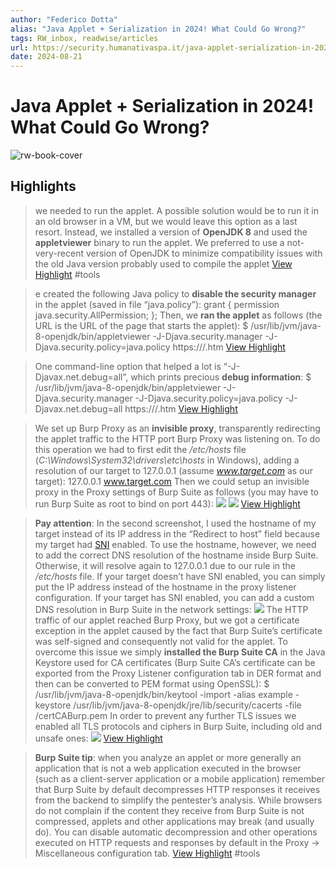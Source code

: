 ```yaml
---
author: "Federico Dotta"
alias: "Java Applet + Serialization in 2024! What Could Go Wrong?"
tags: RW_inbox, readwise/articles
url: https://security.humanativaspa.it/java-applet-serialization-in-2024-what-could-go-wrong/
date: 2024-08-21
---
```

# Java Applet + Serialization in 2024! What Could Go Wrong?

![rw-book-cover](https://security.humanativaspa.it/favicon.ico)

## Highlights


> we needed to run the applet. A possible solution would be to run it in an old browser in a VM, but we would leave this option as a last resort. Instead, we installed a version of **OpenJDK 8** and used the **appletviewer** binary to run the applet. We preferred to use a not-very-recent version of OpenJDK to minimize compatibility issues with the old Java version probably used to compile the applet
> [View Highlight](https://read.readwise.io/read/01j5tpgnh4trk8zeat063m11cq)
> #tools 


> e created the following Java policy to **disable the security manager** in the applet (saved in file “java.policy”):
>  grant {
>  permission java.security.AllPermission;
>  };
>  Then, we **ran the applet** as follows (the URL is the URL of the page that starts the applet):
>  $ /usr/lib/jvm/java-8-openjdk/bin/appletviewer -J-Djava.security.manager -J-Djava.security.policy=java.policy https://<TARGET>/<PAGE>.htm
> [View Highlight](https://read.readwise.io/read/01j5tphw71y0h0eare178fehe5)



> One command-line option that helped a lot is “-J-Djavax.net.debug=all”, which prints precious **debug information**:
>  $ /usr/lib/jvm/java-8-openjdk/bin/appletviewer -J-Djava.security.manager -J-Djava.security.policy=java.policy -J-Djavax.net.debug=all https://<TARGET>/<PAGE>.htm
> [View Highlight](https://read.readwise.io/read/01j5tpjkahneg0s3ek3tvtrxxw)



> We set up Burp Proxy as an **invisible proxy**, transparently redirecting the applet traffic to the HTTP port Burp Proxy was listening on.
>  To do this operation we had to first edit the */etc/hosts* file (*C:\Windows\System32\drivers\etc\hosts* in Windows), adding a resolution of our target to 127.0.0.1 (assume *www.target.com* as our target):
>  127.0.0.1 www.target.com
>  Then we could setup an invisible proxy in the Proxy settings of Burp Suite as follows (you may have to run Burp Suite as root to bind on port 443):
>  ![](https://security.humanativaspa.it/sec/wp-content/uploads/2024/02/1.png)
>  ![](https://security.humanativaspa.it/sec/wp-content/uploads/2024/02/2.png)
> [View Highlight](https://read.readwise.io/read/01j5tppkh40d5hj4yqqjpzb1t8)



> **Pay attention**: In the second screenshot, I used the hostname of my target instead of its IP address in the “Redirect to host” field because my target had [SNI](https://en.wikipedia.org/wiki/Server_Name_Indication) enabled. To use the hostname, however, we need to add the correct DNS resolution of the hostname inside Burp Suite. Otherwise, it will resolve again to 127.0.0.1 due to our rule in the */etc/hosts* file. If your target doesn’t have SNI enabled, you can simply put the IP address instead of the hostname in the proxy listener configuration. If your target has SNI enabled, you can add a custom DNS resolution in Burp Suite in the network settings:
>  ![](https://security.humanativaspa.it/sec/wp-content/uploads/2024/02/3.png)
>  The HTTP traffic of our applet reached Burp Proxy, but we got a certificate exception in the applet caused by the fact that Burp Suite’s certificate was self-signed and consequently not valid for the applet. To overcome this issue we simply **installed the Burp Suite CA** in the Java Keystore used for CA certificates (Burp Suite CA’s certificate can be exported from the Proxy Listener configuration tab in DER format and then can be converted to PEM format using OpenSSL):
>  $ /usr/lib/jvm/java-8-openjdk/bin/keytool -import -alias example -keystore /usr/lib/jvm/java-8-openjdk/jre/lib/security/cacerts -file <PATH>/certCABurp.pem
>  In order to prevent any further TLS issues we enabled all TLS protocols and ciphers in Burp Suite, including old and unsafe ones:
>  ![](https://security.humanativaspa.it/sec/wp-content/uploads/2024/02/4.png)
> [View Highlight](https://read.readwise.io/read/01j5tpsggf7yyadejf5a3asbej)



> **Burp Suite tip**: when you analyze an applet or more generally an application that is not a web application executed in the browser (such as a client-server application or a mobile application) remember that Burp Suite by default decompresses HTTP responses it receives from the backend to simplify the pentester’s analysis. While browsers do not complain if the content they receive from Burp Suite is not compressed, applets and other applications may break (and usually do). You can disable automatic decompression and other operations executed on HTTP requests and responses by default in the Proxy -> Miscellaneous configuration tab.
> [View Highlight](https://read.readwise.io/read/01j5tpvn6r8nd4te8wdfwkdr67)
> #tools 
